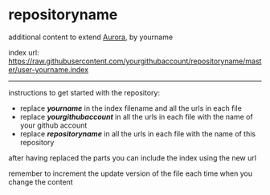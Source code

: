 # repositoryname
additional content to extend [Aurora](https://aurorabuilder.com/), by yourname

index url: https://raw.githubusercontent.com/yourgithubaccount/repositoryname/master/user-yourname.index

---

instructions to get started with the repository:

- replace ***yourname*** in the index filename and all the urls in each file
- replace ***yourgithubaccount*** in all the urls in each file with the name of your github account
- replace ***repositoryname*** in all the urls in each file with the name of this repository

after having replaced the parts you can include the index using the new url

remember to increment the update version of the file each time when you change the content
